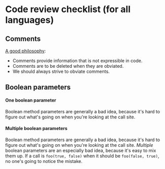 # Code review checklist (for all languages)

## Comments

 [A good philosophy](http://agileinaflash.blogspot.com/2009/04/rules-for-commenting.html):

* Comments provide information that is not expressible in code.
* Comments are to be deleted when they are obviated.
* We should always strive to obviate comments.

## Boolean parameters

#### One boolean parameter

Boolean method parameters are generally a bad idea, because it's hard to figure out what's going on when you're looking at the call site.

#### Multiple boolean parameters

Boolean method parameters are generally a bad idea, because it's hard to figure out what's going on when you're looking at the call site. *Multiple* boolean parameters are an especially bad idea, because it's easy to mix them up. If a call is `foo(true, false)` when it should be `foo(false, true)`, no one's going to notice the mistake.
